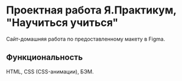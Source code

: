 # Проектная работа Я.Практикум, "Научиться учиться"
Сайт-домашняя работа по предоставленному макету в Figma.
## Функциональность
HTML, CSS (CSS-анимации), БЭМ.
